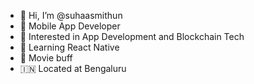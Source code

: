 - 👋 Hi, I’m @suhaasmithun
- :gem: Mobile App Developer
- 👀 Interested in App Development and Blockchain Tech
- 🌱 Learning React Native
- :movie_camera: Movie buff
- 🇮🇳 Located at Bengaluru

<!---
suhaasmithun/suhaasmithun is a ✨ special ✨ repository because its `README.md` (this file) appears on your GitHub profile.
You can click the Preview link to take a look at your changes.
--->
